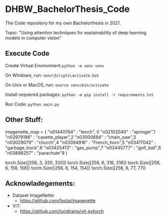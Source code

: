 # DHBW_BachelorThesis_Code

The Code repository for my own Bachelorthesis in 2021. 

Topic: "Using attention techniques for explainability of deep learning models in computer vision"

## Execute Code

Create Virtual Environment
```python -m venv venv```

On Windows, run:
```venv\Scripts\activate.bat```

On Unix or MacOS, run:
```source venv/bin/activate```


Install requiered packages:
```python -m pip install -r requirements.txt```

Run Code:
```python main.py```

## Other Stuff:

imagenette_map = { 
    "n01440764" : "tench", 0
    "n02102040" : "springer",1
    "n02979186" : "casette_player",2
    "n03000684" : "chain_saw",3
    "n03028079" : "church",4
    "n03394916" : "French_horn",5
    "n03417042" : "garbage_truck",6
    "n03425413" : "gas_pump",7
    "n03445777" : "golf_ball",8
    "n03888257" : "parachute"9
}

torch.Size([256, 3, 320, 320])
torch.Size([256, 6, 316, 316])
torch.Size([256, 6, 158, 158])
torch.Size([256, 6, 154, 154])
torch.Size([256, 6, 77, 77])

## Acknowladegements:

- Dataset ImageNette:
    - https://github.com/fastai/imagenette
- ViT:
    - https://github.com/lucidrains/vit-pytorch